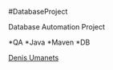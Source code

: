 #DatabaseProject

Database Automation Project

*QA
*Java
*Maven
*DB

[Denis Umanets](http://sqasolution.com)
